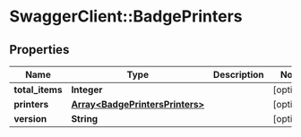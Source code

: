 # SwaggerClient::BadgePrinters

## Properties
Name | Type | Description | Notes
------------ | ------------- | ------------- | -------------
**total_items** | **Integer** |  | [optional] 
**printers** | [**Array&lt;BadgePrintersPrinters&gt;**](BadgePrintersPrinters.md) |  | [optional] 
**version** | **String** |  | [optional] 

